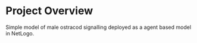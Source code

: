 # Project Overview
Simple model of male ostracod signalling deployed as a agent based model in NetLogo.
